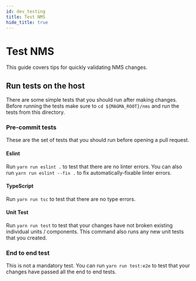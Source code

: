 ```yaml
---
id: dev_testing
title: Test NMS
hide_title: true
---
```


# Test NMS

This guide covers tips for quickly validating NMS changes.

## Run tests on the host

There are some simple tests that you should run after making changes. Before running the tests make sure to `cd ${MAGMA_ROOT}/nms` and run the tests from this directory.

### Pre-commit tests

These are the set of tests that you should run before opening a pull request.

#### Eslint

Run `yarn run eslint .` to test that there are no linter errors. You can also run `yarn run eslint --fix .` to fix automatically-fixable linter errors.

#### TypeScript

Run `yarn run tsc` to test that there are no type errors.

#### Unit Test

Run `yarn run test` to test that your changes have not broken existing individual units / components. This command also runs any new unit tests that you created.

### End to end test

This is not a mandatory test. You can run `yarn run test:e2e` to test that your
changes have passed all the end to end tests.
